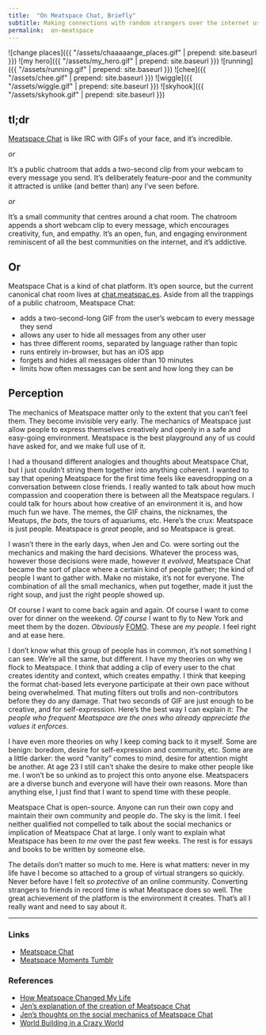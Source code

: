 ```yaml
---
title:	"On Meatspace Chat, Briefly"
subtitle: Making connections with random strangers over the internet using only animated gifs.
permalink:	on-meatspace
---
```


![change places]({{ "/assets/chaaaaange_places.gif" | prepend: site.baseurl }})
![my hero]({{ "/assets/my_hero.gif" | prepend: site.baseurl }})
![running]({{ "/assets/running.gif" | prepend: site.baseurl }})
![chee]({{ "/assets/chee.gif" | prepend: site.baseurl }})
![wiggle]({{ "/assets/wiggle.gif" | prepend: site.baseurl }})
![skyhook]({{ "/assets/skyhook.gif" | prepend: site.baseurl }})


## tl;dr

[Meatspace Chat](https://chat.meatspac.es/) is like IRC with GIFs of your face, and it’s incredible.

_or_

It’s a public chatroom that adds a two-second clip from your webcam to every message you send. It’s deliberately feature-poor and the community it attracted is unlike (and better than) any I’ve seen before.

_or_

It’s a small community that centres around a chat room. The chatroom appends a short webcam clip to every message, which encourages creativity, fun, and empathy. It’s an open, fun, and engaging environment reminiscent of all the best communities on the internet, and it’s addictive.

## Or

Meatspace Chat is a kind of chat platform. It’s open source, but the current canonical chat room lives at [chat.meatspac.es](https://chat.meatspac.es). Aside from all the trappings of a public chatroom, Meatspace Chat:

- adds a two-second-long GIF from the user’s webcam to every message they send
- allows any user to hide all messages from any other user
- has three different rooms, separated by language rather than topic
- runs entirely in-browser, but has an iOS app
- forgets and hides all messages older than 10 minutes
- limits how often messages can be sent and how long they can be

## Perception

The mechanics of Meatspace matter only to the extent that you can’t feel them. They become invisible very early. The mechanics of Meatspace just allow people to express themselves creatively and openly in a safe and easy-going environment. Meatspace is the best playground any of us could have asked for, and we make full use of it.

I had a thousand different analogies and thoughts about Meatspace Chat, but I just couldn’t string them together into anything coherent. I wanted to say that opening Meatspace for the first time feels like eavesdropping on a conversation between close friends. I really wanted to talk about how much compassion and cooperation there is between all the Meatspace regulars. I could talk for hours about how creative of an environment it is, and how much fun we have. The memes, the GIF chains, the nicknames, the Meatups, _the bots_, the tours of aquariums, etc. Here’s the crux: Meatspace is just people. Meatspace is _great_ people, and so Meatspace is great.

I wasn’t there in the early days, when Jen and Co. were sorting out the mechanics and making the hard decisions. Whatever the process was, however those decisions were made, however it _evolved_, Meatspace Chat became the sort of place where a certain kind of people gather; the kind of people I want to gather with. Make no mistake, it’s not for everyone. The combination of all the small mechanics, when put together, made it just the right soup, and just the right people showed up.

Of course I want to come back again and again. Of course I want to come over for dinner on the weekend. _Of course_ I want to fly to New York and meet them by the dozen. _Obviously_ [FOMO](/fomo). These are _my people_. I feel right and at ease here.

I don’t know what this group of people has in common, it’s not something I can see. We’re all the same, but different. I have my theories on why we flock to Meatspace. I think that adding a clip of every user to the chat creates identity and context, which creates empathy. I think that keeping the format chat-based lets everyone participate at their own pace without being overwhelmed. That muting filters out trolls and non-contributors before they do any damage. That two seconds of GIF are just enough to be creative, and for self-expression. Here’s the best way I can explain it: _The people who frequent Meatspace are the ones who already appreciate the values it enforces._

I have even more theories on why I keep coming back to it myself. Some are benign: boredom, desire for self-expression and community, etc. Some are a little darker: the word “vanity” comes to mind, desire for attention might be another. At age 23 I still can’t shake the desire to make other people like me. I won’t be so unkind as to project this onto anyone else. Meatspacers are a diverse bunch and everyone will have their own reasons. More than anything else, I just find that I want to spend time with these people.

Meatspace Chat is open-source. Anyone can run their own copy and maintain their own community and people _do_. The sky is the limit. I feel neither qualified not compelled to talk about the social mechanics or implication of Meatspace Chat at large. I only want to explain what Meatspace has been _to me_ over the past few weeks. The rest is for essays and books to be written by someone else.

The details don’t matter so much to me. Here is what matters: never in my life have I become so attached to a group of virtual strangers so quickly. Never before have I felt so _protective_ of an online community. Converting strangers to friends in record time is what Meatspace does so well. The great achievement of the platform is the environment it creates. That’s all I really want and need to say about it.

***

### Links
- [Meatspace Chat](https://chat.meatspac.es/)
- [Meatspace Moments Tumblr](http://meatspacemoments.tumblr.com/)

### References
- [How Meatspace Changed My Life](http://fomolabs.tumblr.com/post/78183114257/how-meatspace-changed-my-life)
- [Jen’s explanation of the creation of Meatspace Chat](http://ednapiranha.com/2013/chat-meatspaces/)
- [Jen’s thoughts on the social mechanics of Meatspace Chat](http://ednapiranha.com/2013/meatspace-chat-social-constraints/)
- [World Building in a Crazy World](http://number27.org/wb-crisis)

